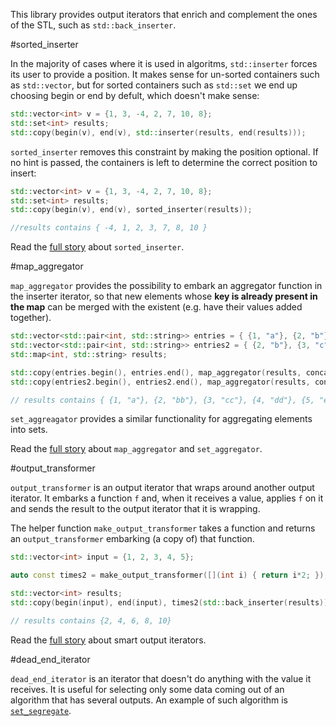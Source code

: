 This library provides output iterators that enrich and complement the ones of the STL, such as `std::back_inserter`.

#sorted_inserter

In the majority of cases where it is used in algoritms, `std::inserter` forces its user to provide a position. It makes sense for un-sorted containers such as `std::vector`, but for sorted containers such as `std::set` we end up choosing begin or end by defult, which doesn't make sense:

```cpp
std::vector<int> v = {1, 3, -4, 2, 7, 10, 8};
std::set<int> results;
std::copy(begin(v), end(v), std::inserter(results, end(results)));
```
`sorted_inserter` removes this constraint by making the position optional. If no hint is passed, the containers is left to determine the correct position to insert:

```cpp
std::vector<int> v = {1, 3, -4, 2, 7, 10, 8};
std::set<int> results;
std::copy(begin(v), end(v), sorted_inserter(results));

//results contains { -4, 1, 2, 3, 7, 8, 10 }
```
Read the [full story](https://www.fluentcpp.com/2017/03/17/smart-iterators-for-inserting-into-sorted-container/) about `sorted_inserter`.

#map_aggregator

`map_aggregator` provides the possibility to embark an aggregator function in the inserter iterator, so that new elements whose **key is already present in the map** can be merged with the existent (e.g. have their values added together).

```cpp
std::vector<std::pair<int, std::string>> entries = { {1, "a"}, {2, "b"}, {3, "c"}, {4, "d"} };
std::vector<std::pair<int, std::string>> entries2 = { {2, "b"}, {3, "c"}, {4, "d"}, {5, "e"} };
std::map<int, std::string> results;

std::copy(entries.begin(), entries.end(), map_aggregator(results, concatenateStrings));
std::copy(entries2.begin(), entries2.end(), map_aggregator(results, concatenateStrings));

// results contains { {1, "a"}, {2, "bb"}, {3, "cc"}, {4, "dd"}, {5, "e"} };
```

`set_aggreagator` provides a similar functionality for aggregating elements into sets.

Read the [full story](https://www.fluentcpp.com/2017/03/21/smart-iterator-aggregating-new-elements-existing-ones-map-set/) about `map_aggregator` and `set_aggregator`.

#output_transformer

`output_transformer` is an output iterator that wraps around another output iterator. It embarks a function `f` and, when it receives a value, applies `f` on it and sends the result to the output iterator that it is wrapping.

The helper function `make_output_transformer` takes a function and returns an `output_transformer` embarking (a copy of) that function.

```cpp
std::vector<int> input = {1, 2, 3, 4, 5};

auto const times2 = make_output_transformer([](int i) { return i*2; });

std::vector<int> results;
std::copy(begin(input), end(input), times2(std::back_inserter(results)));

// results contains {2, 4, 6, 8, 10}
```
Read the [full story](https://www.fluentcpp.com/2017/11/28/output-iterator-adaptors-symmetry-range-adaptors/) about smart output iterators.

#dead_end_iterator

`dead_end_iterator` is an iterator that doesn't do anything with the value it receives. It is useful for selecting only some data coming out of an algorithm that has several outputs.
An example of such algorithm is [`set_segregate`](https://github.com/joboccara/sets).
